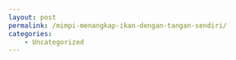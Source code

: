 ```yaml
---
layout: post
permalink: /mimpi-menangkap-ikan-dengan-tangan-sendiri/
categories:
    - Uncategorized
---
```


